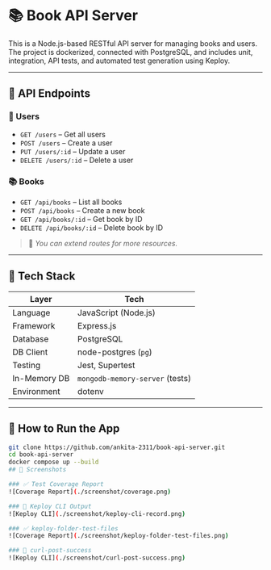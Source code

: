 # 📚 Book API Server

This is a Node.js-based RESTful API server for managing books and users. The project is dockerized, connected with PostgreSQL, and includes unit, integration, API tests, and automated test generation using Keploy.

---

## 🔌 API Endpoints

### 👥 Users
- `GET /users` – Get all users  
- `POST /users` – Create a user  
- `PUT /users/:id` – Update a user  
- `DELETE /users/:id` – Delete a user

### 📚 Books
- `GET /api/books` – List all books  
- `POST /api/books` – Create a new book  
- `GET /api/books/:id` – Get book by ID  
- `DELETE /api/books/:id` – Delete book by ID  

> 📌 *You can extend routes for more resources.*

---

## 🧰 Tech Stack

| Layer         | Tech                          |
|---------------|-------------------------------|
| Language      | JavaScript (Node.js)          |
| Framework     | Express.js                    |
| Database      | PostgreSQL                    |
| DB Client     | node-postgres (`pg`)          |
| Testing       | Jest, Supertest               |
| In-Memory DB  | `mongodb-memory-server` (tests) |
| Environment   | dotenv                        |

---

## 🚀 How to Run the App

```bash
git clone https://github.com/ankita-2311/book-api-server.git
cd book-api-server
docker compose up --build
## 📸 Screenshots

### ✅ Test Coverage Report
![Coverage Report](./screenshot/coverage.png)

### 🐰 Keploy CLI Output
![Keploy CLI](./screenshot/keploy-cli-record.png)

### ✅ keploy-folder-test-files
![Coverage Report](./screenshot/keploy-folder-test-files.png)

### 🐰 curl-post-success
![Keploy CLI](./screenshot/curl-post-success.png)

